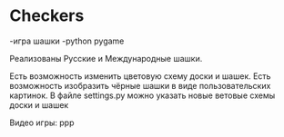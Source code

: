 # Checkers
-игра шашки
-python pygame


Реализованы Русские и Международные шашки.

Есть возможность изменить цветовую схему доски и шашек. Есть возможность изобразить чёрные шашки в виде пользовательских картинок.
В файле settings.py можно указать новые ветовые схемы доски и шашек

Видео игры:
ррр
